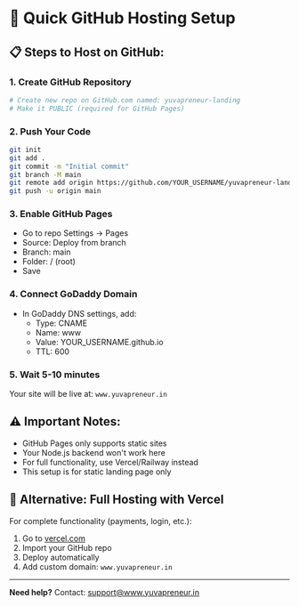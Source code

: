 # 🚀 Quick GitHub Hosting Setup

## 📋 **Steps to Host on GitHub:**

### 1. **Create GitHub Repository**
```bash
# Create new repo on GitHub.com named: yuvapreneur-landing
# Make it PUBLIC (required for GitHub Pages)
```

### 2. **Push Your Code**
```bash
git init
git add .
git commit -m "Initial commit"
git branch -M main
git remote add origin https://github.com/YOUR_USERNAME/yuvapreneur-landing.git
git push -u origin main
```

### 3. **Enable GitHub Pages**
- Go to repo Settings → Pages
- Source: Deploy from branch
- Branch: main
- Folder: / (root)
- Save

### 4. **Connect GoDaddy Domain**
- In GoDaddy DNS settings, add:
  - Type: CNAME
  - Name: www
  - Value: YOUR_USERNAME.github.io
  - TTL: 600

### 5. **Wait 5-10 minutes**
Your site will be live at: `www.yuvapreneur.in`

## ⚠️ **Important Notes:**
- GitHub Pages only supports static sites
- Your Node.js backend won't work here
- For full functionality, use Vercel/Railway instead
- This setup is for static landing page only

## 🔧 **Alternative: Full Hosting with Vercel**
For complete functionality (payments, login, etc.):
1. Go to [vercel.com](https://vercel.com)
2. Import your GitHub repo
3. Deploy automatically
4. Add custom domain: `www.yuvapreneur.in`

---
**Need help?** Contact: support@www.yuvapreneur.in
